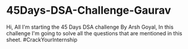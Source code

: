 # 45Days-DSA-Challenge-Gaurav
Hi, All I'm starting the 45 Days DSA challenge By Arsh Goyal, In this challenge I'm going to solve all the questions that are mentioned in this sheet.
#CrackYourInternship
